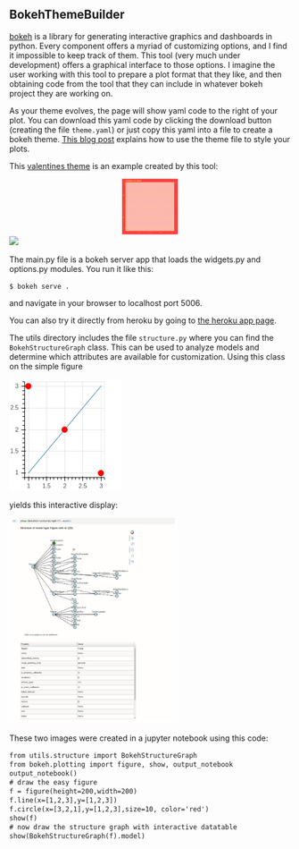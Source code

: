 ## BokehThemeBuilder


[bokeh](http://bokeh.org) is a library for generating interactive graphics and dashboards in python. 
Every component offers a myriad of customizing options, and I find it impossible to keep track of them.
This tool (very much under development) offers a graphical interface to those options. I imagine the user
working with this tool to prepare a plot format that they like, and then obtaining code from the tool
that they can include in whatever bokeh project they are working on.

As your theme evolves, the page will show yaml code to the right of your plot. 
You can download this yaml code by clicking the download button (creating the file ```theme.yaml```) or just
copy this yaml into a file to create a bokeh theme. [This blog post](https://blog.bokeh.org/posts/styling-bokeh)
explains how to use the theme file to style your plots.

This [valentines theme](themes/valentines.yaml) is an example created by this tool:

<center>
<img src="images/valentines.png" width=100>
</center>

<img src="images=theme.gif" width=300> 


The main.py file is a bokeh server app that loads the widgets.py and options.py modules.  You run it like this:
```
$ bokeh serve .
```
and navigate in your browser to localhost port 5006.

You can also try it directly from heroku by going to [the heroku app page](http://bokehthemebuilder.herokuapp.com).

The utils directory includes the file ```structure.py``` where you can find the ```BokehStructureGraph```
class. This can be used to analyze models and determine which attributes are available for customization.
Using this class on the simple figure

<img src="images/simple.png" width=200>

yields this interactive display:

<img src="images/peek.gif" width=300>

These two images were created in a jupyter notebook using this code:

```
from utils.structure import BokehStructureGraph
from bokeh.plotting import figure, show, output_notebook
output_notebook()
# draw the easy figure
f = figure(height=200,width=200)
f.line(x=[1,2,3],y=[1,2,3])
f.circle(x=[3,2,1],y=[1,2,3],size=10, color='red')
show(f)
# now draw the structure graph with interactive datatable
show(BokehStructureGraph(f).model)
```






